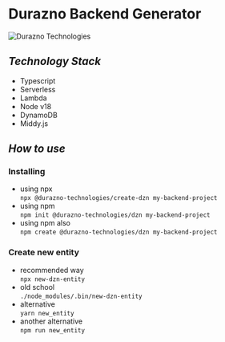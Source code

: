 # Durazno Backend Generator

![Durazno Technologies](https://durazno.io/static/26d29084f577e5a7a173710d922e5bb4/7d5c6/logotipo.webp "Durazno Logo")

## *Technology Stack*

* Typescript
* Serverless
* Lambda
* Node v18
* DynamoDB
* Middy.js

## *How to use*

### Installing

* using npx  
`npx @durazno-technologies/create-dzn my-backend-project`
* using npm  
`npm init @durazno-technologies/dzn my-backend-project`
* using npm also  
`npm create @durazno-technologies/dzn my-backend-project`

### Create new entity

* recommended way  
`npx new-dzn-entity`
* old school  
`./node_modules/.bin/new-dzn-entity`
* alternative  
`yarn new_entity`
* another alternative  
`npm run new_entity`
